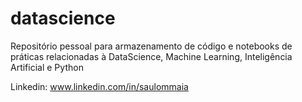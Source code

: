 # datascience
Repositório pessoal para armazenamento de código e notebooks de práticas relacionadas à DataScience, Machine Learning, Inteligência Artificial e Python

Linkedin: www.linkedin.com/in/saulommaia

